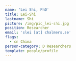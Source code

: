 ```yaml
---
name: 'Lei Shi, PhD'
title: Lei-Shi
lastname: Shi
picture: /img/pic_lei-shi.jpg
position: Researcher
email: 'slei [at] chalmers.se'
flags:
  - cn China
person-category: D Researchers
template: people/profile
---
```


